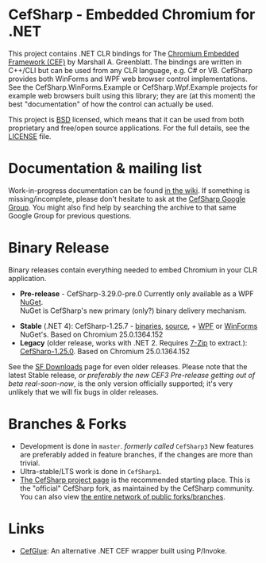# CefSharp - Embedded Chromium for .NET

This project contains .NET CLR bindings for The
[Chromium Embedded Framework (CEF)](http://code.google.com/p/chromiumembedded/ "Google Code") by Marshall A. Greenblatt. The
bindings are written in C++/CLI but can be used from any CLR language, e.g. C# or VB. CefSharp provides both WinForms and WPF web
browser control implementations. See the CefSharp.WinForms.Example or CefSharp.Wpf.Example projects for example web browsers built
using this library; they are (at this moment) the best "documentation" of how the control can actually be used.

This project is [BSD](http://www.opensource.org/licenses/bsd-license.php "BSD License") licensed, which means that it can be used from both proprietary and free/open source applications. For the full details, see the [LICENSE](LICENSE) file.

# Documentation & mailing list

Work-in-progress documentation can be found [in the wiki](https://github.com/cefsharp/CefSharp/wiki). If something is missing/incomplete,
please don't hesitate to ask at the [CefSharp Google Group](https://groups.google.com/forum/#!forum/cefsharp). You might also find
help by searching the archive to that same Google Group for previous questions.

# Binary Release

Binary releases contain everything needed to embed Chromium in your CLR application.

- **Pre-release** - CefSharp-3.29.0-pre.0 Currently only available as a WPF [NuGet](http://www.nuget.org/packages/CefSharp.Wpf/3.29.0-pre0).   
  NuGet is CefSharp's new primary (only?) binary delivery mechanism. 
* **Stable** (.NET 4): CefSharp-1.25.7 - 
[binaries](https://github.com/cefsharp/CefSharp/releases/download/v1.25.7/CefSharp-v1.25.7-binaries.zip),
[source](https://github.com/cefsharp/CefSharp/archive/v1.25.7.zip), + [WPF](http://www.nuget.org/packages/CefSharp.Wpf/) or 
[WinForms](http://www.nuget.org/packages/CefSharp.WinForms/) NuGet's. Based on Chromium 25.0.1364.152
* **Legacy** (older release, works with .NET 2. Requires [7-Zip](http://www.7-zip.org/) to extract.): 
[CefSharp-1.25.0](http://sourceforge.net/projects/cefsharp/files/CefSharp-1.25.0.7z/download).
Based on Chromium 25.0.1364.152

See the [SF Downloads](https://sourceforge.net/projects/cefsharp/files/) page for even older releases. Please note that the latest Stable
release, *or preferably the new CEF3 Pre-release getting out of beta real-soon-now*, is the only version officially supported; it's very 
unlikely that we will fix bugs in older releases.

# Branches & Forks

* Development is done in `master`. *formerly called* `CefSharp3` New features are preferably added in feature branches, if the changes are more than trivial.
* Ultra-stable/LTS work is done in `CefSharp1`.
* [The CefSharp project page](https://github.com/cefsharp/CefSharp) is the recommended starting place. This is the "official"
  CefSharp fork, as maintained by the CefSharp community.
  You can also view [the entire network of public forks/branches](https://github.com/cefsharp/CefSharp/network).

# Links

- [CefGlue](https://bitbucket.org/fddima/cefglue/wiki/Home): An alternative .NET CEF wrapper built using P/Invoke.
